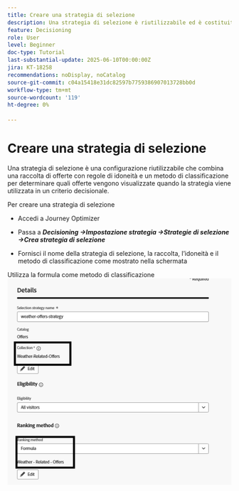 ```yaml
---
title: Creare una strategia di selezione
description: Una strategia di selezione è riutilizzabile ed è costituita da una raccolta associata a un vincolo di idoneità e a un metodo di classificazione per determinare le offerte da mostrare quando vengono selezionate in un criterio decisionale.
feature: Decisioning
role: User
level: Beginner
doc-type: Tutorial
last-substantial-update: 2025-06-10T00:00:00Z
jira: KT-18258
recommendations: noDisplay, noCatalog
source-git-commit: c04a15418e31dc82597b7759386907013728bb0d
workflow-type: tm+mt
source-wordcount: '119'
ht-degree: 0%

---
```


# Creare una strategia di selezione

Una strategia di selezione è una configurazione riutilizzabile che combina una raccolta di offerte con regole di idoneità e un metodo di classificazione per determinare quali offerte vengono visualizzate quando la strategia viene utilizzata in un criterio decisionale.

Per creare una strategia di selezione

* Accedi a Journey Optimizer

* Passa a _&#x200B;**Decisioning ->Impostazione strategia ->Strategie di selezione ->Crea strategia di selezione**&#x200B;_

* Fornisci il nome della strategia di selezione, la raccolta, l’idoneità e il metodo di classificazione come mostrato nella schermata


Utilizza la formula come metodo di classificazione
![strategia di selezione](assets/selection-strategy.png)
